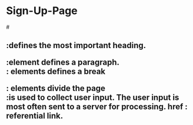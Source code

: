 # Sign-Up-Page

#<h2> :defines the most important heading.
<p> :element defines a paragraph.
<br> : elements defines a break
<div> : elements divide the page
<form> :is used to collect user input. The user input is most often sent to a server for processing.
href : referential link.
